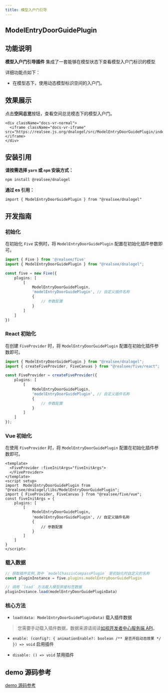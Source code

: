 ```yaml
---
title: 模型入户门引导
---
```


## **ModelEntryDoorGuidePlugin**

## 功能说明

**模型入户门引导插件** 集成了一套能够在模型状态下查看模型入户门标识的模型

详细功能点如下：

- 在模型态下，使用动态模型标识空间的入户门。

## 效果展示

点击**空间总览**按钮，查看空间总览模态下的模型入户门。

```mdx-code-block
<div className="docs-vr-normal">
  <iframe className="docs-vr-iframe" src="https://realsee.js.org/dnalogel/src/ModelEntryDoorGuidePlugin/index.html"></iframe>
</div>
```

## 安装引用

**请按需选择 `yarn` 或 `npm` 安装方式：**

```bash npm2yarn
npm install @realsee/dnalogel
```

**通过 es 引用：**

```tsx
import { ModelEntryDoorGuidePlugin } from "@realsee/dnalogel"
```

## 开发指南

### 初始化

在初始化 `Five` 实例时，将 `ModelEntryDoorGuidePlugin` 配置在初始化插件参数即可。

```ts
import { Five } from '@realsee/five'
import { ModelEntryDoorGuidePlugin } from "@realsee/dnalogel";

const five = new Five({
    plugins: [
        [
            ModelEntryDoorGuidePlugin,
            'modelEntryDoorGuidePlugin', // 自定义插件名称
            {
                // 参数配置
            }
        ]
    ]
})
```

### React 初始化

在创建 `FiveProvider` 时，将 `ModelEntryDoorGuidePlugin` 配置在初始化插件参数即可。

```ts
import { ModelEntryDoorGuidePlugin } from "@realsee/dnalogel";
import { createFiveProvider, FiveCanvas } from "@realsee/five/react";

const FiveProvider = createFiveProvider({
    plugins: [
        [
            ModelEntryDoorGuidePlugin,
            'modelEntryDoorGuidePlugin', // 自定义插件名称
            {
                // 参数配置
            }
        ]
    ]
});
```

### Vue 初始化

在使用 `FiveProvider` 时，将 `ModelEntryDoorGuidePlugin` 配置在初始化插件参数即可。

```vue
<template>
  <FiveProvider :fiveInitArgs="fiveInitArgs">
  </FiveProvider>
</template>
<script setup>
import  ModelEntryDoorGuidePlugin from "@realsee/dnalogel/libs/ModelEntryDoorGuidePlugin";
import { FiveProvider, FiveCanvas } from "@realsee/five/vue";
const fiveInitArgs = {
    plugins: [
        [
            ModelEntryDoorGuidePlugin,
            'modelEntryDoorGuidePlugin', // 自定义插件名称
            {
                // 参数配置
            }
        ]
    ]
}
</script>
```

### 载入数据

```ts
// 获取插件实例,其中 `modelChassisCompassPlugin` 是初始化时自定义的名称
const pluginInstance = five.plugins.modelEntryDoorGuidePlugin 

// 调用 `load` 方法载入模型房屋标签数据
pluginInstance.load(modelEntryDoorGuidePluginData)
```

### 核心方法

- `load(data: ModelEntryDoorGuidePluginData)` 载入插件数据

> 您需要手动载入插件数据，数据来源请阅读[如视开发者中心服务端 API](http://developers.realsee.com/docs/#/docs/five/server/README)。

- `enable: (config?: { animationEnable?: boolean /** 是否开启动态效果 */ }) => void` 启用插件

- `disable: () => void` 禁用插件

## demo 源码参考

[demo 源码参考](https://github.com/realsee-developer/dnalogel/tree/main/examples/src)
